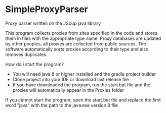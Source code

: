# SimpleProxyParser
Proxy parser written on the JSoup java library

This program collects proxies from sites specified in the code and stores them in files with the appropriate type name. 
Proxy databases are updated by other peoples, all proxies are collected from public sources.
The software automatically sorts proxies according to their type and also removes duplicates.

How do I start the program?
  - You will need java 8 or higher installed and the gradle project builder
  - Clone project into your IDE or download last release file
  - If you have downloaded the program, run the start.bat file and the proxies will automatically 
  appear in the Proxies folder
  
If you cannot start the program, open the start.bat file and replace the first word "java" with the path to the java.exe version 8 file

